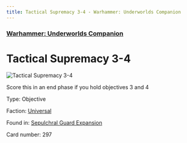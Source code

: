 ```yaml
---
title: Tactical Supremacy 3-4 - Warhammer: Underworlds Companion
---
```


### [Warhammer: Underworlds Companion](https://guidokessels.github.io/wh-underworlds)

  

# Tactical Supremacy 3-4

![Tactical Supremacy 3-4](https://warhammerunderworlds.com/wp-content/uploads/sites/6/2017/12/297_ENG-Tactical-Supremacy-3-4.png)

Score this in an end phase if you hold objectives 3 and 4

Type: Objective

Faction: [Universal](https://guidokessels.github.io/wh-underworlds/factions/universal)

Found in: [Sepulchral Guard Expansion](https://guidokessels.github.io/wh-underworlds/locations/sepulchral-guard-expansion)

Card number: 297
